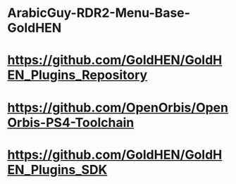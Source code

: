 # ArabicGuy-RDR2-Menu-Base-GoldHEN

# https://github.com/GoldHEN/GoldHEN_Plugins_Repository
# https://github.com/OpenOrbis/OpenOrbis-PS4-Toolchain
# https://github.com/GoldHEN/GoldHEN_Plugins_SDK
